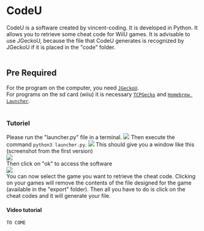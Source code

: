 # CodeU

CodeU is a software created by vincent-coding. It is developed in Python. It allows you to retrieve some cheat code for WiiU games. It is advisable to use JGeckoU, because the file that CodeU generates is recognized by JGeckoU if it is placed in the "code" folder.<br />
<br />
## Pre Required<br/>
For the program on the computer, you need <a href="https://github.com/BullyWiiPlaza/JGeckoU" target="_BLANK">`JGeckoU`</a>.<br/>
For programs on the sd card (wiiu) it is necessary <a href="https://github.com/BullyWiiPlaza/tcpgecko" target="_BLANK">`TCPGecko`</a> and <a href="https://github.com/dimok789/homebrew_launcher/releases/tag/1.4" target="_BLANK">`Homebrew Launcher`</a>.<br />
<br />
### Tutoriel
Please run the "launcher.py" file in a terminal.
<img src="http://image.noelshack.com/fichiers/2019/13/3/1553717121-1.png">
Then execute the command `python3 launcher.py`.
<img src="http://image.noelshack.com/fichiers/2019/13/3/1553717496-capture-du-2019-03-27-21-11-18.png">
This should give you a window like this (screenshot from the first version)<br />
<img src="http://image.noelshack.com/fichiers/2019/13/3/1553717703-kazam-screenshot-00000.png"><br />
Then click on "ok" to access the software<br />
<img src="http://image.noelshack.com/fichiers/2019/13/4/1553802439-kazam-screenshot-00000.png"><br />
You can now select the game you want to retrieve the cheat code. Clicking on your games will remove the contents of the file designed for the game (available in the "export" folder). Then all you have to do is click on the cheat codes and it will generate your file.<br/>
#### Video tutorial

`TO COME`
